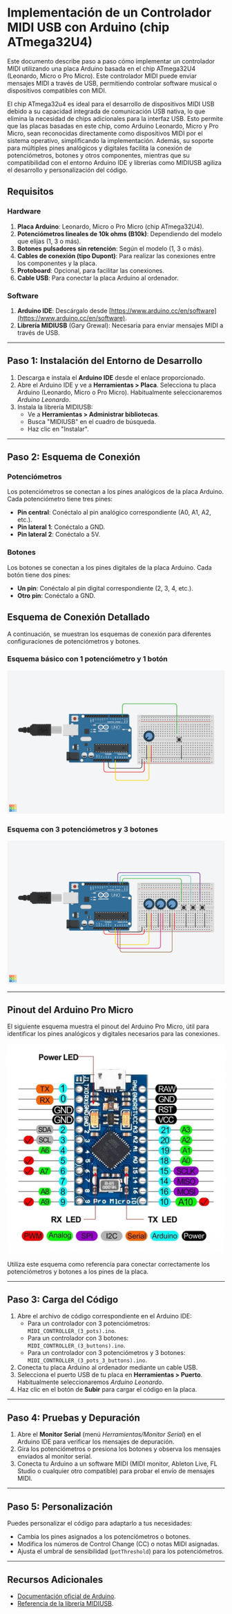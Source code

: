 # Implementación de un Controlador MIDI USB con Arduino (chip ATmega32U4)

Este documento describe paso a paso cómo implementar un controlador MIDI utilizando una placa Arduino basada en el chip ATmega32U4 (Leonardo, Micro o Pro Micro).
Este controlador MIDI puede enviar mensajes MIDI a través de USB, permitiendo controlar software musical o dispositivos compatibles con MIDI.

El chip ATmega32u4 es ideal para el desarrollo de dispositivos MIDI USB debido a su capacidad integrada de comunicación USB nativa, lo que elimina la necesidad de chips adicionales para la interfaz USB. Esto permite que las placas basadas en este chip, como Arduino Leonardo, Micro y Pro Micro, sean reconocidas directamente como dispositivos MIDI por el sistema operativo, simplificando la implementación. Además, su soporte para múltiples pines analógicos y digitales facilita la conexión de potenciómetros, botones y otros componentes, mientras que su compatibilidad con el entorno Arduino IDE y librerías como MIDIUSB agiliza el desarrollo y personalización del código.

## Requisitos

### Hardware
1. **Placa Arduino**: Leonardo, Micro o Pro Micro (chip ATmega32U4).
2. **Potenciómetros lineales de 10k ohms (B10k)**: Dependiendo del modelo que elijas (1, 3 o más).
3. **Botones pulsadores sin retención**: Según el modelo (1, 3 o más).
4. **Cables de conexión (tipo Dupont)**: Para realizar las conexiones entre los componentes y la placa.
5. **Protoboard**: Opcional, para facilitar las conexiones.
6. **Cable USB**: Para conectar la placa Arduino al ordenador.

### Software
1. **Arduino IDE**: Descárgalo desde [https://www.arduino.cc/en/software](https://www.arduino.cc/en/software).
2. **Librería MIDIUSB** (Gary Grewal): Necesaria para enviar mensajes MIDI a través de USB.

---

## Paso 1: Instalación del Entorno de Desarrollo

1. Descarga e instala el **Arduino IDE** desde el enlace proporcionado.
2. Abre el Arduino IDE y ve a **Herramientas > Placa**. Selecciona tu placa Arduino (Leonardo, Micro o Pro Micro). Habitualmente seleccionaremos *Arduino Leonardo*.
3. Instala la librería MIDIUSB:
   - Ve a **Herramientas > Administrar bibliotecas**.
   - Busca "MIDIUSB" en el cuadro de búsqueda.
   - Haz clic en "Instalar".

---

## Paso 2: Esquema de Conexión

### Potenciómetros
Los potenciómetros se conectan a los pines analógicos de la placa Arduino. Cada potenciómetro tiene tres pines:
- **Pin central**: Conéctalo al pin analógico correspondiente (A0, A1, A2, etc.).
- **Pin lateral 1**: Conéctalo a GND.
- **Pin lateral 2**: Conéctalo a 5V.

### Botones
Los botones se conectan a los pines digitales de la placa Arduino. Cada botón tiene dos pines:
- **Un pin**: Conéctalo al pin digital correspondiente (2, 3, 4, etc.).
- **Otro pin**: Conéctalo a GND.

## Esquema de Conexión Detallado

A continuación, se muestran los esquemas de conexión para diferentes configuraciones de potenciómetros y botones.

### Esquema básico con 1 potenciómetro y 1 botón
![Esquema básico con 1 potenciómetro y 1 botón](/ARDUINO_MIDI_CONTROLLER/images/1%20Pot-1%20Button.png)

### Esquema con 3 potenciómetros y 3 botones
![Esquema con 3 potenciómetros y 3 botones](/ARDUINO_MIDI_CONTROLLER/images/3%20Pot-3%20Button.png)

---

## Pinout del Arduino Pro Micro

El siguiente esquema muestra el pinout del Arduino Pro Micro, útil para identificar los pines analógicos y digitales necesarios para las conexiones.

![Pinout del Arduino Pro Micro](/ARDUINO_MIDI_CONTROLLER/images/arduino_ProMicro_pinout.jpg)

Utiliza este esquema como referencia para conectar correctamente los potenciómetros y botones a los pines de la placa.

---

## Paso 3: Carga del Código

1. Abre el archivo de código correspondiente en el Arduino IDE:
   - Para un controlador con 3 potenciómetros: `MIDI_CONTROLLER_(3_pots).ino`.
   - Para un controlador con 3 botones: `MIDI_CONTROLLER_(3_buttons).ino`.
   - Para un controlador con 3 potenciómetros y 3 botones: `MIDI_CONTROLLER_(3_pots_3_buttons).ino`.
2. Conecta tu placa Arduino al ordenador mediante un cable USB.
3. Selecciona el puerto USB de tu placa en **Herramientas > Puerto**. Habitualmente seleccionaremos *Arduino Leonardo*.
4. Haz clic en el botón de **Subir** para cargar el código en la placa.

---

## Paso 4: Pruebas y Depuración

1. Abre el **Monitor Serial** (menú *Herramientas/Monitor Serial*) en el Arduino IDE para verificar los mensajes de depuración.
2. Gira los potenciómetros o presiona los botones y observa los mensajes enviados al monitor serial.
3. Conecta tu Arduino a un software MIDI (MIDI monitor, Ableton Live, FL Studio o cualquier otro compatible) para probar el envío de mensajes MIDI.

---

## Paso 5: Personalización

Puedes personalizar el código para adaptarlo a tus necesidades:
- Cambia los pines asignados a los potenciómetros o botones.
- Modifica los números de Control Change (CC) o notas MIDI asignadas.
- Ajusta el umbral de sensibilidad (`potThreshold`) para los potenciómetros.

---
## Recursos Adicionales

- [Documentación oficial de Arduino](https://www.arduino.cc/).
- [Referencia de la librería MIDIUSB](https://www.arduino.cc/reference/en/libraries/midiusb/).


